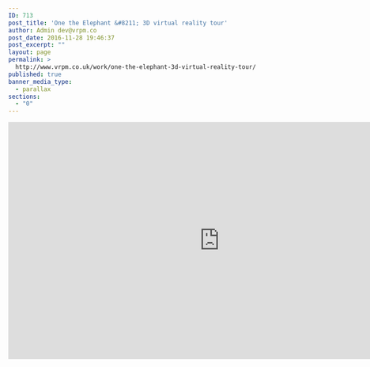 ```yaml
---
ID: 713
post_title: 'One the Elephant &#8211; 3D virtual reality tour'
author: Admin dev@vrpm.co
post_date: 2016-11-28 19:46:37
post_excerpt: ""
layout: page
permalink: >
  http://www.vrpm.co.uk/work/one-the-elephant-3d-virtual-reality-tour/
published: true
banner_media_type:
  - parallax
sections:
  - "0"
---
```

<iframe src="https://my.matterport.com/show/?m=8myTQtwiezc&brand=0" width="853" height="480" frameborder="0" allowfullscreen="allowfullscreen"></iframe>